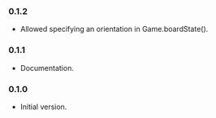 ### 0.1.2
- Allowed specifying an orientation in Game.boardState().

### 0.1.1
- Documentation.

### 0.1.0
- Initial version.